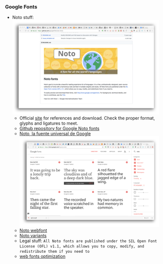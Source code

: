 ### Google Fonts
* Noto stuff:
    ![noto.png](/images/11485065-noto.png)
    - Official [site](https://www.google.com/get/noto/) for references and download. Check the proper format, glyphs and ligatures to meet.
    - [Github repository for Google Noto fonts](https://github.com/googlei18n/noto-fonts)
    - [Noto, la fuente universal de Google](https://omicrono.elespanol.com/2016/10/fuente-noto-google-universal/)
    ![noto.png](/images/2848148229-noto.png)
    - [Noto webfont](https://fonts.google.com/?query=noto)
    - [Noto variants](https://en.wikipedia.org/wiki/Noto_fonts)
    - Legal stuff: `All Noto fonts are published under the SIL Open Font License (OFL) v1.1, which allows you to copy, modify, and redistribute them if you need to`
    - [web fonts optimization](https://developers.google.com/web/fundamentals/performance/optimizing-content-efficiency/webfont-optimization?hl=es-419)
